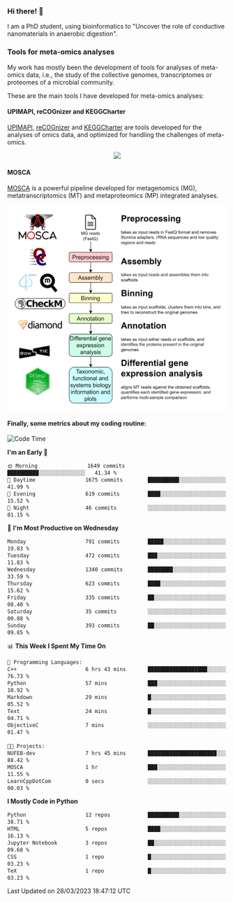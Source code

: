 ### Hi there! 👋

I am a PhD student, using bioinformatics to "Uncover the role of conductive nanomaterials in anaerobic digestion".

### Tools for meta-omics analyses

My work has mostly been the development of tools for analyses of meta-omics data, i.e., the study of the collective genomes, transcriptomes or proteomes of a microbial community.

These are the main tools I have developed for meta-omics analyses:

#### UPIMAPI, reCOGnizer and KEGGCharter

[UPIMAPI](https://github.com/iquasere/UPIMAPI), [reCOGnizer](https://github.com/iquasere/reCOGnizer) and [KEGGCharter](https://github.com/iquasere/KEGGCharter) are tools developed for the analyses of omics data, and optimized for handling the challenges of meta-omics.

<p align="center">
    <img src="assets/annotation_paper.png">
</p>

#### MOSCA

[MOSCA](https://github.com/iquasere/MOSCA) is a powerful pipeline developed for metagenomics (MG), metatranscriptomics (MT) and metaproteomics (MP) integrated analyses.

<p align="center">
    <img src="assets/mosca_workflow.png" align="center" width="700">
</p>


#### Finally, some metrics about my coding routine:

<!--START_SECTION:waka-->
![Code Time](http://img.shields.io/badge/Code%20Time-532%20hrs%2048%20mins-blue)

**I'm an Early 🐤** 

```text
🌞 Morning                1649 commits        ██████████░░░░░░░░░░░░░░░   41.34 % 
🌆 Daytime                1675 commits        ██████████░░░░░░░░░░░░░░░   41.99 % 
🌃 Evening                619 commits         ████░░░░░░░░░░░░░░░░░░░░░   15.52 % 
🌙 Night                  46 commits          ░░░░░░░░░░░░░░░░░░░░░░░░░   01.15 % 
```
📅 **I'm Most Productive on Wednesday** 

```text
Monday                   791 commits         █████░░░░░░░░░░░░░░░░░░░░   19.83 % 
Tuesday                  472 commits         ███░░░░░░░░░░░░░░░░░░░░░░   11.83 % 
Wednesday                1340 commits        ████████░░░░░░░░░░░░░░░░░   33.59 % 
Thursday                 623 commits         ████░░░░░░░░░░░░░░░░░░░░░   15.62 % 
Friday                   335 commits         ██░░░░░░░░░░░░░░░░░░░░░░░   08.40 % 
Saturday                 35 commits          ░░░░░░░░░░░░░░░░░░░░░░░░░   00.88 % 
Sunday                   393 commits         ██░░░░░░░░░░░░░░░░░░░░░░░   09.85 % 
```


📊 **This Week I Spent My Time On** 

```text
💬 Programming Languages: 
C++                      6 hrs 43 mins       ███████████████████░░░░░░   76.73 % 
Python                   57 mins             ███░░░░░░░░░░░░░░░░░░░░░░   10.92 % 
Markdown                 29 mins             █░░░░░░░░░░░░░░░░░░░░░░░░   05.52 % 
Text                     24 mins             █░░░░░░░░░░░░░░░░░░░░░░░░   04.71 % 
ObjectiveC               7 mins              ░░░░░░░░░░░░░░░░░░░░░░░░░   01.47 % 

🐱‍💻 Projects: 
NUFEB-dev                7 hrs 45 mins       ██████████████████████░░░   88.42 % 
MOSCA                    1 hr                ███░░░░░░░░░░░░░░░░░░░░░░   11.55 % 
LearnCppDotCom           0 secs              ░░░░░░░░░░░░░░░░░░░░░░░░░   00.03 % 
```

**I Mostly Code in Python** 

```text
Python                   12 repos            ██████████░░░░░░░░░░░░░░░   38.71 % 
HTML                     5 repos             ████░░░░░░░░░░░░░░░░░░░░░   16.13 % 
Jupyter Notebook         3 repos             ██░░░░░░░░░░░░░░░░░░░░░░░   09.68 % 
CSS                      1 repo              █░░░░░░░░░░░░░░░░░░░░░░░░   03.23 % 
TeX                      1 repo              █░░░░░░░░░░░░░░░░░░░░░░░░   03.23 % 
```




 Last Updated on 28/03/2023 18:47:12 UTC
<!--END_SECTION:waka-->
